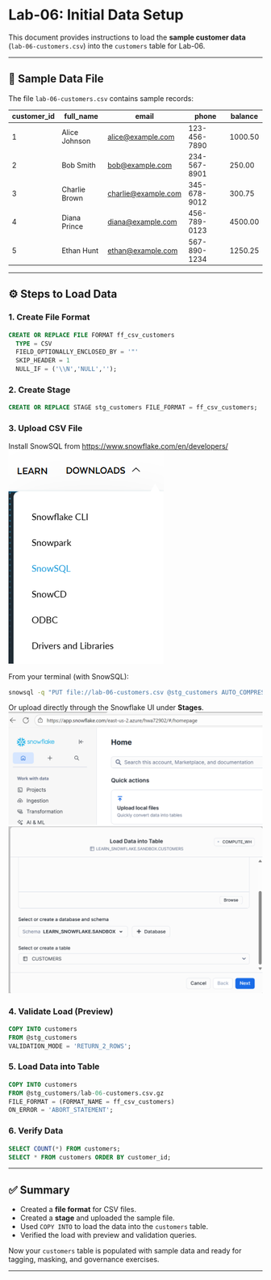 # Lab-06: Initial Data Setup

This document provides instructions to load the **sample customer data** (`lab-06-customers.csv`) into the `customers` table for Lab-06.

---

## 📂 Sample Data File
The file `lab-06-customers.csv` contains sample records:

| customer_id | full_name       | email              | phone        | balance |
|-------------|----------------|--------------------|--------------|---------|
| 1           | Alice Johnson  | alice@example.com  | 123-456-7890 | 1000.50 |
| 2           | Bob Smith      | bob@example.com    | 234-567-8901 | 250.00  |
| 3           | Charlie Brown  | charlie@example.com| 345-678-9012 | 300.75  |
| 4           | Diana Prince   | diana@example.com  | 456-789-0123 | 4500.00 |
| 5           | Ethan Hunt     | ethan@example.com  | 567-890-1234 | 1250.25 |

---

## ⚙️ Steps to Load Data

### 1. Create File Format
```sql
CREATE OR REPLACE FILE FORMAT ff_csv_customers
  TYPE = CSV
  FIELD_OPTIONALLY_ENCLOSED_BY = '"'
  SKIP_HEADER = 1
  NULL_IF = ('\\N','NULL','');
```

### 2. Create Stage
```sql
CREATE OR REPLACE STAGE stg_customers FILE_FORMAT = ff_csv_customers;
```

### 3. Upload CSV File
Install SnowSQL from https://www.snowflake.com/en/developers/
![alt text](image-2.png)

From your terminal (with SnowSQL):
```bash
snowsql -q "PUT file://lab-06-customers.csv @stg_customers AUTO_COMPRESS=TRUE"
```
Or upload directly through the Snowflake UI under **Stages**.
![alt text](image.png)
![alt text](image-1.png)


### 4. Validate Load (Preview)
```sql
COPY INTO customers
FROM @stg_customers
VALIDATION_MODE = 'RETURN_2_ROWS';
```

### 5. Load Data into Table
```sql
COPY INTO customers
FROM @stg_customers/lab-06-customers.csv.gz
FILE_FORMAT = (FORMAT_NAME = ff_csv_customers)
ON_ERROR = 'ABORT_STATEMENT';
```

### 6. Verify Data
```sql
SELECT COUNT(*) FROM customers;
SELECT * FROM customers ORDER BY customer_id;
```

---

## ✅ Summary
- Created a **file format** for CSV files.  
- Created a **stage** and uploaded the sample file.  
- Used `COPY INTO` to load the data into the `customers` table.  
- Verified the load with preview and validation queries.  

Now your `customers` table is populated with sample data and ready for tagging, masking, and governance exercises.  

---
